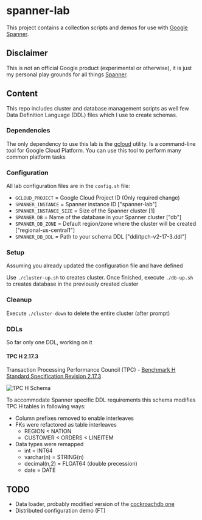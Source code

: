 # spanner-lab


This project contains a collection scripts and demos for use with
[Google Spanner](https://cloud.google.com/spanner/).

## Disclaimer
This is not an official Google product (experimental or otherwise), it is just
my personal play grounds for all things [Spanner](https://cloud.google.com/spanner/).

## Content

This repo includes cluster and database management scripts as well few
Data Definition Language (DDL) files which I use to create schemas.

### Dependencies

The only dependency to use this lab is the [gcloud](https://cloud.google.com/sdk/gcloud/) utility. Is a command-line tool
for Google Cloud Platform. You can use this tool to perform many common platform tasks

### Configuration

All lab configuration files are in the `config.sh` file:

* `GCLOUD_PROJECT` = Google Cloud Project ID (Only required change)
* `SPANNER_INSTANCE` = Spanner instance ID ["spanner-lab"]
* `SPANNER_INSTANCE_SIZE` = Size of the Spanner cluster [1]
* `SPANNER_DB` = Name of the database in your Spanner cluster ["db"]
* `SPANNER_DB_ZONE` = Default region/zone where the cluster will be created ["regional-us-central1"]
* `SPANNER_DB_DDL` = Path to your schema DDL ["ddl/tpch-v2-17-3.ddl"]

### Setup

Assuming you already updated the configuration file and have defined

Use `./cluster-up.sh` to creates cluster. Once finished, execute `./db-up.sh`
to creates database in the previously created cluster

### Cleanup

Execute `./cluster-down` to delete the entire cluster (after prompt)

### DDLs

So far only one DDL, working on it


#### TPC H 2.17.3

Transaction Processing Performance Council (TPC) - [Benchmark H Standard Specification Revision 2.17.3](http://www.tpc.org/tpc_documents_current_versions/pdf/tpc-h_v2.17.3.pdf)

![TPC H Schema](/../master/img/tpc-h.png?raw=true "TPC H Schema")

To accommodate Spanner specific DDL requirements this schema modifies TPC H tables in following ways:

* Column prefixes removed to enable interleaves
* FKs were refactored as table interleaves
  * REGION < NATION
  * CUSTOMER < ORDERS < LINEITEM
* Data types were remapped
  * int = INT64
  * varchar(n) = STRING(n)
  * decimal(n,2) = FLOAT64 (double precession)
  * date = DATE


## TODO

* Data loader, probably modified version of the [cockroachdb one](https://github.com/cockroachdb/loadgen/blob/master/tpch/load.go)
* Distributed configuration demo (FT)

